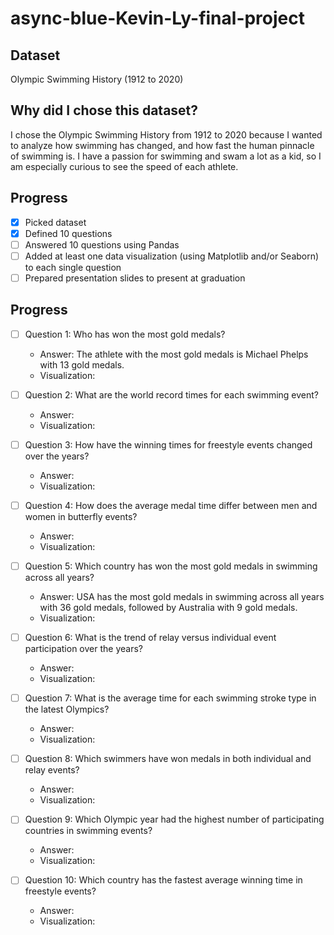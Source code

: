 # async-blue-Kevin-Ly-final-project

## Dataset
Olympic Swimming History (1912 to 2020)

## Why did I chose this dataset?

I chose the Olympic Swimming History from 1912 to 2020 because I wanted to analyze how swimming has changed, and how fast the human pinnacle of swimming is. I have a passion for swimming and swam a lot as a kid, so I am especially curious to see the speed of each athlete.

## Progress
- [x] Picked dataset
- [x] Defined 10 questions
- [ ] Answered 10 questions using Pandas
- [ ] Added at least one data visualization (using Matplotlib and/or Seaborn) to each single question
- [ ] Prepared presentation slides to present at graduation

## Progress
- [ ] Question 1: Who has won the most gold medals?
  - Answer: The athlete with the most gold medals is Michael Phelps with 13 gold medals.
  - Visualization:

- [ ] Question 2:  What are the world record times for each swimming event?
  - Answer:
  - Visualization:

- [ ] Question 3: How have the winning times for freestyle events changed over the years?
  - Answer: 
  - Visualization: 

- [ ] Question 4: How does the average medal time differ between men and women in butterfly events?
  - Answer: 
  - Visualization:

- [ ] Question 5: Which country has won the most gold medals in swimming across all years?
  - Answer: USA has the most gold medals in swimming across all years with 36 gold medals, followed by Australia with 9 gold medals.
  - Visualization:

- [ ] Question 6: What is the trend of relay versus individual event participation over the years?
  - Answer:
  - Visualization:

- [ ] Question 7: What is the average time for each swimming stroke type in the latest Olympics?
  - Answer: 
  - Visualization:

- [ ] Question 8: Which swimmers have won medals in both individual and relay events?
  - Answer: 
  - Visualization:

- [ ] Question 9: Which Olympic year had the highest number of participating countries in swimming events?
  - Answer:
  - Visualization:

- [ ] Question 10: Which country has the fastest average winning time in freestyle events?
  - Answer: 
  - Visualization: 